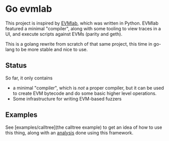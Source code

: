 # Go evmlab

This project is inspired by [EVMlab](https://github.com/ethereum/evmlab), which was
written in Python. EVMlab featured a minimal "compiler", along with some tooling
to view traces in a UI, and execute scripts against EVMs (parity and geth). 

This is a golang rewrite from scratch of that same project, this time in go-lang to be more stable 
and nice to use. 

## Status

So far, it only contains 

- a minimal "compiler", which is _not_ a proper compiler, but it can be used to create EVM bytecode and do some basic higher level operations. 
- Some infrastructure for writing EVM-based fuzzers

## Examples

See [examples/calltree](the calltree example) to get an idea of how to use this
thing, along with an [analysis](examples/calltree/README.md) done using 
this framework. 